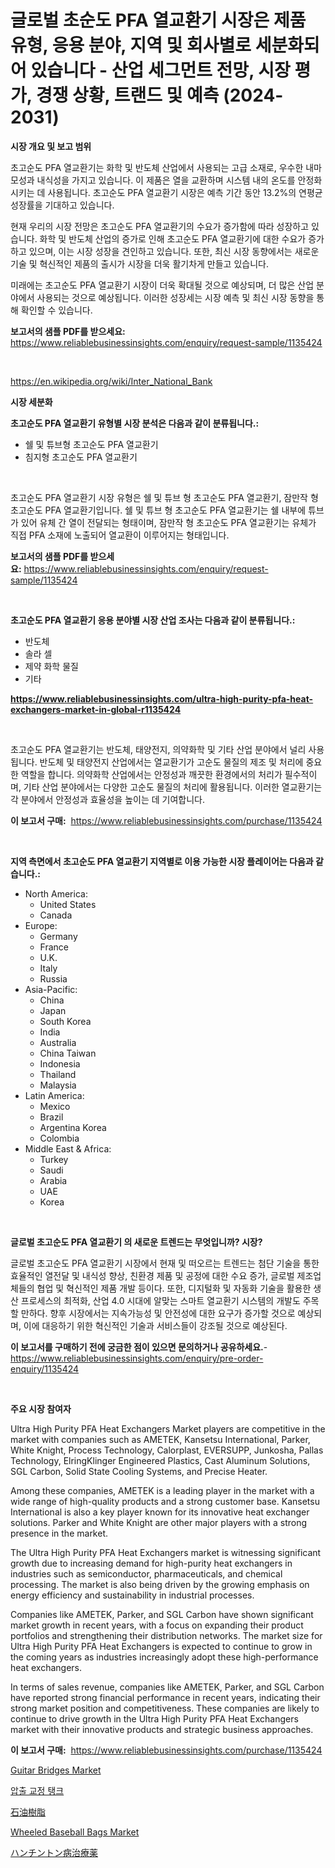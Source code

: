 <p><h1>글로벌 초순도 PFA 열교환기 시장은 제품 유형, 응용 분야, 지역 및 회사별로 세분화되어 있습니다 - 산업 세그먼트 전망, 시장 평가, 경쟁 상황, 트랜드 및 예측 (2024-2031)</h1></p><p><strong>시장 개요 및 보고 범위</strong></p>
<p><p>초고순도 PFA 열교환기는 화학 및 반도체 산업에서 사용되는 고급 소재로, 우수한 내마모성과 내식성을 가지고 있습니다. 이 제품은 열을 교환하며 시스템 내의 온도를 안정화시키는 데 사용됩니다. 초고순도 PFA 열교환기 시장은 예측 기간 동안 13.2%의 연평균 성장률을 기대하고 있습니다.</p><p>현재 우리의 시장 전망은 초고순도 PFA 열교환기의 수요가 증가함에 따라 성장하고 있습니다. 화학 및 반도체 산업의 증가로 인해 초고순도 PFA 열교환기에 대한 수요가 증가하고 있으며, 이는 시장 성장을 견인하고 있습니다. 또한, 최신 시장 동향에서는 새로운 기술 및 혁신적인 제품의 출시가 시장을 더욱 활기차게 만들고 있습니다.</p><p>미래에는 초고순도 PFA 열교환기 시장이 더욱 확대될 것으로 예상되며, 더 많은 산업 분야에서 사용되는 것으로 예상됩니다. 이러한 성장세는 시장 예측 및 최신 시장 동향을 통해 확인할 수 있습니다.</p></p>
<p><strong>보고서의 샘플 PDF를 받으세요:</strong> <a href="https://www.reliablebusinessinsights.com/enquiry/request-sample/1135424">https://www.reliablebusinessinsights.com/enquiry/request-sample/1135424</a></p>
<p>&nbsp;</p>
<p><a href="https://en.wikipedia.org/wiki/Inter_National_Bank">https://en.wikipedia.org/wiki/Inter_National_Bank</a></p>
<p><strong>시장 세분화</strong></p>
<p><strong>초고순도 PFA 열교환기 유형별 시장 분석은 다음과 같이 분류됩니다.:</strong></p>
<p><ul><li>쉘 및 튜브형 초고순도 PFA 열교환기</li><li>침지형 초고순도 PFA 열교환기</li></ul></p>
<p>&nbsp;</p>
<p><p>초고순도 PFA 열교환기 시장 유형은 쉘 및 튜브 형 초고순도 PFA 열교환기, 잠만작 형 초고순도 PFA 열교환기입니다. 쉘 및 튜브 형 초고순도 PFA 열교환기는 쉘 내부에 튜브가 있어 유체 간 열이 전달되는 형태이며, 잠만작 형 초고순도 PFA 열교환기는 유체가 직접 PFA 소재에 노출되어 열교환이 이루어지는 형태입니다.</p></p>
<p><strong>보고서의 샘플 PDF를 받으세요:</strong>&nbsp;<a href="https://www.reliablebusinessinsights.com/enquiry/request-sample/1135424">https://www.reliablebusinessinsights.com/enquiry/request-sample/1135424</a></p>
<p>&nbsp;</p>
<p><strong> 초고순도 PFA 열교환기 응용 분야별 시장 산업 조사는 다음과 같이 분류됩니다.:</strong></p>
<p><ul><li>반도체</li><li>솔라 셀</li><li>제약 화학 물질</li><li>기타</li></ul></p>
<p><strong><a href="https://www.reliablebusinessinsights.com/ultra-high-purity-pfa-heat-exchangers-market-in-global-r1135424">https://www.reliablebusinessinsights.com/ultra-high-purity-pfa-heat-exchangers-market-in-global-r1135424</a></strong></p>
<p>&nbsp;</p>
<p><p>초고순도 PFA 열교환기는 반도체, 태양전지, 의약화학 및 기타 산업 분야에서 널리 사용됩니다. 반도체 및 태양전지 산업에서는 열교환기가 고순도 물질의 제조 및 처리에 중요한 역할을 합니다. 의약화학 산업에서는 안정성과 깨끗한 환경에서의 처리가 필수적이며, 기타 산업 분야에서는 다양한 고순도 물질의 처리에 활용됩니다. 이러한 열교환기는 각 분야에서 안정성과 효율성을 높이는 데 기여합니다.</p></p>
<p><strong>이 보고서 구매:</strong>&nbsp; <a href="https://www.reliablebusinessinsights.com/purchase/1135424">https://www.reliablebusinessinsights.com/purchase/1135424</a></p>
<p>&nbsp;</p>
<p><strong>지역 측면에서 초고순도 PFA 열교환기 지역별로 이용 가능한 시장 플레이어는 다음과 같습니다.:</strong></p>
<p><ul>
    <li>
        North America:
        <ul>
            <li>United States</li>
            <li>Canada</li>
        </ul>
    </li>
    <li>
        Europe:
        <ul>
            <li>Germany</li>
            <li>France</li>
            <li>U.K.</li>
            <li>Italy</li>
            <li>Russia</li>
        </ul>
    </li>
    <li>
        Asia-Pacific:
        <ul>
            <li>China</li>
            <li>Japan</li>
            <li>South Korea</li>
            <li>India</li>
            <li>Australia</li>
            <li>China Taiwan</li>
            <li>Indonesia</li>
            <li>Thailand</li>
            <li>Malaysia</li>
        </ul>
    </li>
    <li>
        Latin America:
        <ul>
            <li>Mexico</li>
            <li>Brazil</li>
            <li>Argentina Korea</li>
            <li>Colombia</li>
        </ul>
    </li>
    <li>
        Middle East & Africa:
        <ul>
            <li>Turkey</li>
            <li>Saudi</li>
            <li>Arabia</li>
            <li>UAE</li>
            <li>Korea</li>
        </ul>
    </li>
    </ul></p>
<p>&nbsp;</p>
<p><strong>글로벌 초고순도 PFA 열교환기 의 새로운 트렌드는 무엇입니까? 시장?</strong></p>
<p><p>글로벌 초고순도 PFA 열교환기 시장에서 현재 및 떠오르는 트렌드는 첨단 기술을 통한 효율적인 열전달 및 내식성 향상, 친환경 제품 및 공정에 대한 수요 증가, 글로벌 제조업체들의 협업 및 혁신적인 제품 개발 등이다. 또한, 디지털화 및 자동화 기술을 활용한 생산 프로세스의 최적화, 산업 4.0 시대에 알맞는 스마트 열교환기 시스템의 개발도 주목할 만하다. 향후 시장에서는 지속가능성 및 안전성에 대한 요구가 증가할 것으로 예상되며, 이에 대응하기 위한 혁신적인 기술과 서비스들이 강조될 것으로 예상된다.</p></p>
<p><strong>이 보고서를 구매하기 전에 궁금한 점이 있으면 문의하거나 공유하세요.</strong>- <a href="https://www.reliablebusinessinsights.com/enquiry/pre-order-enquiry/1135424">https://www.reliablebusinessinsights.com/enquiry/pre-order-enquiry/1135424</a></p>
<p>&nbsp;</p>
<p><strong>주요 시장 참여자</strong></p>
<p><p>Ultra High Purity PFA Heat Exchangers Market players are competitive in the market with companies such as AMETEK, Kansetsu International, Parker, White Knight, Process Technology, Calorplast, EVERSUPP, Junkosha, Pallas Technology, ElringKlinger Engineered Plastics, Cast Aluminum Solutions, SGL Carbon, Solid State Cooling Systems, and Precise Heater.</p><p>Among these companies, AMETEK is a leading player in the market with a wide range of high-quality products and a strong customer base. Kansetsu International is also a key player known for its innovative heat exchanger solutions. Parker and White Knight are other major players with a strong presence in the market.</p><p>The Ultra High Purity PFA Heat Exchangers market is witnessing significant growth due to increasing demand for high-purity heat exchangers in industries such as semiconductor, pharmaceuticals, and chemical processing. The market is also being driven by the growing emphasis on energy efficiency and sustainability in industrial processes.</p><p>Companies like AMETEK, Parker, and SGL Carbon have shown significant market growth in recent years, with a focus on expanding their product portfolios and strengthening their distribution networks. The market size for Ultra High Purity PFA Heat Exchangers is expected to continue to grow in the coming years as industries increasingly adopt these high-performance heat exchangers.</p><p>In terms of sales revenue, companies like AMETEK, Parker, and SGL Carbon have reported strong financial performance in recent years, indicating their strong market position and competitiveness. These companies are likely to continue to drive growth in the Ultra High Purity PFA Heat Exchangers market with their innovative products and strategic business approaches.</p></p>
<p><strong>이 보고서 구매:</strong>&nbsp;&nbsp;<a href="https://www.reliablebusinessinsights.com/purchase/1135424">https://www.reliablebusinessinsights.com/purchase/1135424</a></p>
<p><p><a href="https://github.com/theanastasiyah/Market-Research-Report-List-1/blob/main/guitar-bridges-market.md">Guitar Bridges Market</a></p><p><a href="https://github.com/LuckeyCorbin/Market-Research-Report-List-1/blob/main/4503184154286.md">압출 교정 탱크</a></p><p><a href="https://github.com/CloydAbbott2023/Market-Research-Report-List-2/blob/main/6630798145749.md">石油樹脂</a></p><p><a href="https://github.com/lukmanduiky01/Market-Research-Report-List-1/blob/main/wheeled-baseball-bags-market.md">Wheeled Baseball Bags Market</a></p><p><a href="https://github.com/Fatimaklein1/Market-Research-Report-List-1/blob/main/9535097145750.md">ハンチントン病治療薬</a></p></p>